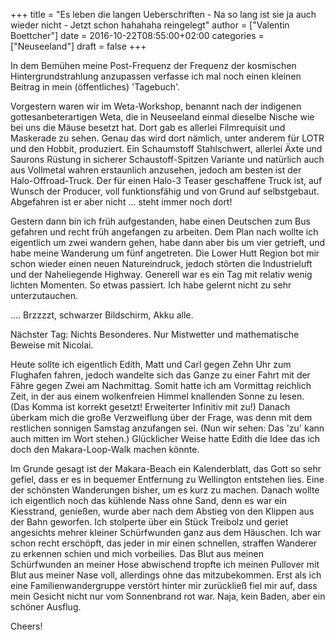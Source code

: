 +++
title = "Es leben die langen Ueberschriften - Na so lang ist sie ja auch wieder nicht - Jetzt schon hahahaha reingelegt"
author = ["Valentin Boettcher"]
date = 2016-10-22T08:55:00+02:00
categories = ["Neuseeland"]
draft = false
+++

In dem Bemühen meine Post-Frequenz der Frequenz der kosmischen
Hintergrundstrahlung anzupassen verfasse ich mal noch einen kleinen
Beitrag in mein (öffentliches) 'Tagebuch'.

Vorgestern waren wir im Weta-Workshop, benannt nach der indigenen
gottesanbeterartigen Weta, die in Neuseeland einmal dieselbe Nische
wie bei uns die Mäuse besetzt hat. Dort gab es allerlei Filmrequisit
und Maskerade zu sehen. Genau das wird dort nämlich, unter anderem für
LOTR und den Hobbit, produziert. Ein Schaumstoff Stahlschwert,
allerlei Äxte und Saurons Rüstung in sicherer Schaustoff-Spitzen
Variante und natürlich auch aus Vollmetal wahren erstaunlich
anzusehen, jedoch am besten ist der Halo-Offroad-Truck. Der für einen
Halo-3 Teaser geschaffene Truck ist, auf Wunsch der Producer, voll
funktionsfähig und von Grund auf selbstgebaut. Abgefahren ist er aber
nicht ... steht immer noch dort!

Gestern dann bin ich früh aufgestanden, habe einen Deutschen zum Bus
gefahren und recht früh angefangen zu arbeiten. Dem Plan nach wollte
ich eigentlich um zwei wandern gehen, habe dann aber bis um vier
getrieft, und habe meine Wanderung um fünf angetreten. Die Lower Hutt
Region bot mir schon wieder einen neuen Natureindruck, jedoch störten
die Industrieluft und der Naheliegende Highway. Generell war es ein
Tag mit relativ wenig lichten Momenten. So etwas passiert. Ich habe
gelernt nicht zu sehr unterzutauchen.

.... Brzzzzt, schwarzer Bildschirm, Akku alle.

Nächster Tag: Nichts Besonderes. Nur Mistwetter und mathematische
Beweise mit Nicolai.

Heute sollte ich eigentlich Edith, Matt und Carl gegen Zehn Uhr zum
Flughafen fahren, jedoch wandelte sich das Ganze zu einer Fahrt mit
der Fähre gegen Zwei am Nachmittag. Somit hatte ich am Vormittag
reichlich Zeit, in der aus einem wolkenfreien Himmel knallenden Sonne
zu lesen. (Das Komma ist korrekt gesetzt! Erweiterter Infinitiv mit
zu!) Danach überkam mich die große Verzweiflung über der Frage, was
denn mit dem restlichen sonnigen Samstag anzufangen sei. (Nun wir
sehen: Das 'zu' kann auch mitten im Wort stehen.) Glücklicher Weise
hatte Edith die Idee das ich doch den Makara-Loop-Walk machen könnte.

Im Grunde gesagt ist der Makara-Beach ein Kalenderblatt, das Gott so
sehr gefiel, dass er es in bequemer Entfernung zu Wellington entstehen
lies. Eine der schönsten Wanderungen bisher, um es kurz zu
machen. Danach wollte ich eigentlich noch das kühlende Nass ohne Sand,
denn es war ein Kiesstrand, genießen, wurde aber nach dem Abstieg von
den Klippen aus der Bahn geworfen. Ich stolperte über ein Stück
Treibolz und geriet angesichts mehrer kleiner Schürfwunden ganz aus
dem Häuschen. Ich war schon recht erschöpft, das jeder in mir einen
schnellen, straffen Wanderer zu erkennen schien und mich
vorbeilies. Das Blut aus meinen Schürfwunden an meiner Hose abwischend
tropfte ich meinen Pullover mit Blut aus meiner Nase voll, allerdings
ohne das mitzubekommen. Erst als ich eine Familienwandergruppe
verstört hinter mir zurückließ fiel mir auf, dass mein Gesicht nicht
nur vom Sonnenbrand rot war. Naja, kein Baden, aber ein schöner
Ausflug.

Cheers!